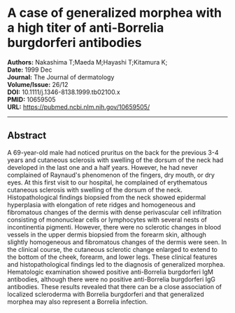 # A case of generalized morphea with a high titer of anti-Borrelia burgdorferi antibodies

**Authors:** Nakashima T;Maeda M;Hayashi T;Kitamura K;  
**Date:** 1999 Dec  
**Journal:** The Journal of dermatology  
**Volume/Issue:** 26/12  
**DOI:** 10.1111/j.1346-8138.1999.tb02100.x  
**PMID:** 10659505  
**URL:** https://pubmed.ncbi.nlm.nih.gov/10659505/

---

## Abstract

A 69-year-old male had noticed pruritus on the back for the previous 3-4 years and cutaneous sclerosis with swelling of the dorsum of the neck had developed in the last one and a half years. However, he had never complained of Raynaud's phenomenon of the fingers, dry mouth, or dry eyes. At this first visit to our hospital, he complained of erythematous cutaneous sclerosis with swelling of the dorsum of the neck. Histopathological findings biopsied from the neck showed epidermal hyperplasia with elongation of rete ridges and homogeneous and fibromatous changes of the dermis with dense perivascular cell infiltration consisting of mononuclear cells or lymphocytes with several nests of incontinentia pigmenti. However, there were no sclerotic changes in blood vessels in the upper dermis biopsied from the forearm skin, although slightly homogeneous and fibromatous changes of the dermis were seen. In the clinical course, the cutaneous sclerotic change enlarged to extend to the bottom of the cheek, forearm, and lower legs. These clinical features and histopathological findings led to the diagnosis of generalized morphea. Hematologic examination showed positive anti-Borrelia burgdorferi IgM antibodies, although there were no positive anti-Borrelia burgdorferi IgG antibodies. These results revealed that there can be a close association of localized scleroderma with Borrelia burgdorferi and that generalized morphea may also represent a Borrelia infection.
